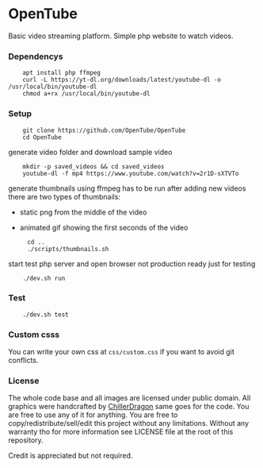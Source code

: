 # OpenTube
Basic video streaming platform. Simple php website to watch videos.

### Dependencys

        apt install php ffmpeg
        curl -L https://yt-dl.org/downloads/latest/youtube-dl -o /usr/local/bin/youtube-dl
        chmod a+rx /usr/local/bin/youtube-dl

### Setup

        git clone https://github.com/OpenTube/OpenTube
        cd OpenTube

generate video folder and download sample video

        mkdir -p saved_videos && cd saved_videos
        youtube-dl -f mp4 https://www.youtube.com/watch?v=2r1D-sXTVTo

generate thumbnails using ffmpeg
has to be run after adding new videos
there are two types of thumbnails:
- static png from the middle of the video
- animated gif showing the first seconds of the video

        cd ..
        ./scripts/thumbnails.sh

start test php server and open browser
not production ready just for testing

        ./dev.sh run

### Test

        ./dev.sh test

### Custom csss

You can write your own css at ``css/custom.css`` if you want to avoid git conflicts.

### License

The whole code base and all images are licensed under public domain.
All graphics were handcrafted by [ChillerDragon](https://github.com/ChillerDragon) same goes for the code.
You are free to use any of it for anything. You are free to copy/redistribute/sell/edit this project without any limitations. Without any warranty tho for more information see LICENSE file at the root of this repository.

Credit is appreciated but not required.
